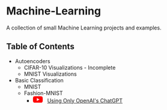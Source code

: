 [logo]: https://github.com/Kinvert/resume/blob/main/zfiles/youtube_logo.png

# Machine-Learning

A collection of small Machine Learning projects and examples.

## Table of Contents

- Autoencoders
  - CIFAR-10 Visualizations - Incomplete
  - MNIST Visualizations
- Basic Classification
  - MNIST
  - Fashion-MNIST
    - [![Youtube Link][logo]](https://youtu.be/IRfDrkd__VE) &nbsp; [Using Only OpenAI's ChatGPT](https://github.com/Kinvert/Machine-Learning/tree/master/Basic-Classification/Fashion-MNIST)
    
